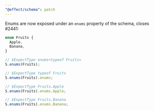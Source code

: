```yaml
---
"@effect/schema": patch
---
```


Enums are now exposed under an `enums` property of the schema, closes #2441:

```ts
enum Fruits {
  Apple,
  Banana,
}

// $ExpectType enums<typeof Fruits>
S.enums(Fruits);

// $ExpectType typeof Fruits
S.enums(Fruits).enums;

// $ExpectType Fruits.Apple
S.enums(Fruits).enums.Apple;

// $ExpectType Fruits.Banana
S.enums(Fruits).enums.Banana;
```
